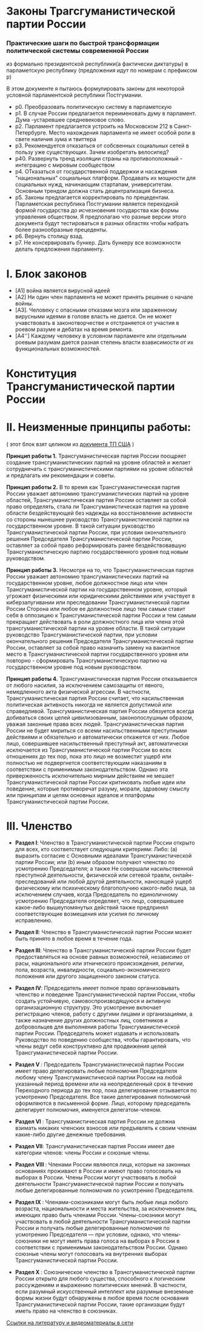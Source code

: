 # Законы Трагсгуманистической партии России

### Практические шаги по быстрой трансформации политической системы современной России
из формально президентской республики(а фактически диктатуры) в парламетскую республику
(предложения идут по номерам с префиксом p)

В этом документе я пытаюсь формулировать законы для некоторой условной парламентской республики Постгумании.
* p0. Преобразовать политическую систему в парламетскую  
* p1. В случае России предлагается переименовать думу в парламент. Дума -устаревшее средневековое слово.
* p2. Парламент предлагается устроить на Московском 212 в Санкт-Петербурге. Место нахождения парламента не имеет особой роли в свете наличия зума и твиттера
* p3. Рекомендуется отказаться от собсвенных социальных сетей в пользу уже существующих. Зачем изобретать велосипед?
* p40. Развернуть тренд изоляции страны на противоположный - интеграцию с мировым сообществом
* p4. ОТказаться от государственной поддержки и насаждения "национальных" социальных платформ. Продавать их мощности для социальных нужд, начинающим стартапам, университетам. Основным трендом должна стать децентрализация бизнеса. 
* p5. Законы предлагается корректировать по прецедентам.
Парламетская республика Постгумании является переходной формой государства до исчезновения государства как формы управления обществом.
Я предполагаю что разные версии этого документа будут тестироваться в разных областях чтобы набрать более разнообразные прецеденты.
* p6. Вернуть столицу взад.
* p7. Не консервировать бункер. Дать бункеру все возможности делать предложения парламенту.

# I. Блок законов
* [A1] война является вирусной идеей
* [A2] Ни один член парламента не может принять решение о начале войны.
* [A3]. Человеку с опасными отказами мозга или зараженному вирусными идеями в голове власть не дается.
Он не может учавствовать в законотворчестве и отстраняется от участия в роевом разуме и дебатах на время ремонта.
* [A4''] Каждому человеку в условном парламенте или отдельным роевым разумам дается разная степень власти взависимости 
от их функциональных возможностей. 


# Конституция Трансгуманистической партии России

# II. Неизменные принципы работы:
( этот блок взят целиком из [документа ТП США](https://transhumanist-party.org/constitution/) )


<b>Принцип работы 1.</b> Трансгуманистическая партия России поощряет создание трансгуманистических партий на уровне областей и желает сотрудничать с трансгуманистическими партиями на уровне областей и предлагать им рекомендации и советы.

<b>Принцип работы 2.</b> В то время как Трансгуманистическая партия России уважает автономию трансгуманистических партий на уровне областей, Трансгуманистическая партия России оставляет за собой право определять, стала ли Трансгуманистическая партия на уровне области бездействующей без надежды на восстановление активности со стороны нынешнее руководство Трансгуманистической партии на государственном уровне. В такой ситуации руководство Трансгуманистической партии России, при условии окончательного решения Председателя Трансгуманистической партии России, оставляет за собой право реформировать ранее бездействовавшую Трансгуманистическую партию государственного уровня под новым руководством.

<b>Принцип работы 3.</b> Несмотря на то, что Трансгуманистическая партия России уважает автономию трансгуманистических партий на государственном уровне, любое должностное лицо или член Трансгуманистической партии на государственном уровне, который угрожает физическими или юридическими действиями или участвует в киберзапугивании или преследовании Трансгуманистической партии России Сторона или любое ее должностное лицо тем самым ставит себя в оппозицию к Трансгуманистической партии России и тем самым прекращает действовать в роли должностного лица или члена этой трансгуманистической партии на уровне области. В такой ситуации руководство Трансгуманистической партии, при условии окончательного решения Председателя Трансгуманистической партии России, оставляет за собой право назначить замену на вакантное место в Трансгуманистической партии государственного уровня или повторно - сформировать Трансгуманистическую партию на государственном уровне под новым руководством.

<b>Принцип работы 4.</b> Трансгуманистическая партия России отказывается от любого насилия, за исключением самозащиты от явного, немедленного акта физической агрессии. В частности, Трансгуманистическая партия России считает, что насильственная политическая активность никогда не является допустимой или справедливой. Трансгуманистическая партия России обязуется всегда добиваться своих целей цивилизованным, законопослушным образом, уважая законные права всех людей. Трансгуманистическая партия России не будет мириться со всеми насильственными преступными действиями и обязательно и автоматически откажется от них. Любое лицо, совершившее насильственный преступный акт, автоматически исключается из Трансгуманистической партии России во всех отношениях до тех пор, пока это лицо не возместит ущерб или полностью не подвергнется соответствующим наказаниям в соответствии с применимым законодательством. Однако эта приверженность исключительно мирным действиям не мешает Трансгуманистической партии России критиковать любые идеи или поведение, которые противоречат разуму, морали, здравому смыслу или принципам и целям основных идеалов и платформы Трансгуманистической партии России.


# III. Членство

* <b>Раздел I</b>: Членство в Трансгуманистической партии России открыто для всех, кто соответствует следующим критериям:
Либо: (а) выразить согласие с Основными идеалами Трансгуманистической партии России; или (b) иным образом получают членство по усмотрению Председателя; а также
Не совершали насильственной преступной деятельности, физической или сетевой травли, онлайн-преследований или любой другой деятельности, наносящей ущерб физическому или психическому благополучию какого-либо лица, за исключением случаев, когда Председатель по единоличному усмотрению Председателя определяет, что лицо, совершившее какое-либо вышеупомянутых действий также предпринял соответствующие возмещения или усилия по личному исправлению.

* <b>Раздел II</b>: Членство в Трансгуманистической партии России может быть принято в любое время в течение года.

* <b>Раздел III</b>: Членство в Трансгуманистической партии России будет предоставляться на основе равных возможностей, независимо от расы, национального или этнического происхождения, религии, пола, возраста, инвалидности, социально-экономического положения или другого защищенного законом статуса.

* <b>Раздел IV</b>: Председатель имеет полное право организовывать членство и поведение Трансгуманистической партии России, чтобы создать устойчивую, самовоспроизводящуюся и активную организационную структуру. Это усмотрение включает регистрацию членов, работу с другими лицами и организациями, а также назначение других должностных лиц, советников и добровольцев для выполнения работы Трансгуманистической партии России. Председатель может издавать и использовать Руководство по поведению сообщества, чтобы гарантировать, что члены ведут себя конструктивно для продвижения целей Трансгуманистической партии России.

* <b>Раздел V </b>: Председатель Трансгуманистической партии России имеет право делегировать любые полномочия Председателя любому члену Трансгуманистической партии России на любой указанный период времени или на неопределенный срок в течение Переходного периода до тех пор, пока делегирование отзывается по усмотрению Председателя. Все такие делегирования полномочий оформляются в письменной форме. Лицо, которому председатель делегирует полномочия, именуется делегатом-членом.

* <b>Раздел VI </b>: Трансгуманистическая партия России не должна взимать никаких членских взносов или предъявлять к своим членам какие-либо другие денежные требования.

* <b>Раздел VII</b>: Трансгуманистическая партия России имеет две категории членов: члены России и союзные члены.

* <b>Раздел VIII </b>: Членами России являются лица, которые на законных основаниях проживают в России и ​​имеют право голосовать на выборах в России. Члены России могут участвовать в любой деятельности Трансгуманистической партии России и получать любые делегированные полномочия по усмотрению Председателя.

* <b>Раздел IX </b>: Членами-союзниками могут быть любые лица любого возраста, национальности и места жительства, за исключением лиц, имеющих право быть членами России. Члены-союзники могут участвовать в любой деятельности Трансгуманистической партии России и получать любые делегированные полномочия по усмотрению Председателя — при условии, однако, что члены-союзники не могут иметь права голоса на выборах в России в соответствии с применимым законодательством России. Однако союзные члены могут голосовать на внутренних выборах Трансгуманистической партии России.

* <b>Раздел X </b>: Союзническое членство в Трансгуманистической партии России открыто для любого существа, способного к логическим рассуждениям и выражению политических мнений. В частности, если разумный искусственный интеллект или разумные внеземные формы жизни будут обнаружены в любое время после основания Трансгуманистической партии России, такие организации будут иметь право на членство в союзниках.


[Ссылки на литературу и видеоматериалы в сети](https://github.com/Kvazikot/LawShool/blob/master/Sources.MD)
